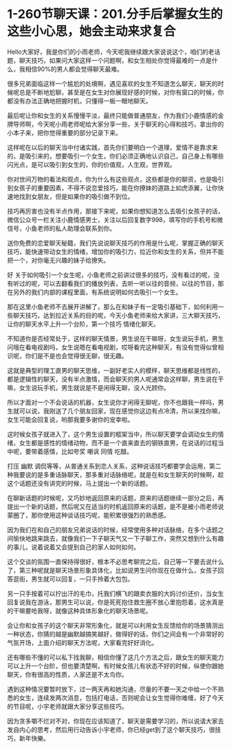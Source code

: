 # 1-260节聊天课：201.分手后掌握女生的这些小心思，她会主动来求复合

Hello大家好，我是你们的小雨老师，今天呢我继续跟大家说说这个，咱们的老话题，聊天技巧，如果问大家这样一个问题啊，和女生相处你觉得最难的一点是什么，我相信90%的男人都会觉得聊天最难。

很多兄弟面临这样一个尴尬的处境啊，遇见喜欢的女生不知道怎么聊天，聊天的时候呢总是不断地尬聊，甚至是在女生对你展现好感的时候，对你有窗口的时候，你都没有办法正确地把握时机，只懂得一板一眼地聊天。

最后呢让你和女生的关系慢慢平淡，最终只能做普通朋友，作为我们小鹿情感的金牌导师啊，今天呢小雨老师呢给大家分享一些，关于聊天的心得和技巧，拿出你的小本子来，把你觉得重要的部分记录下来。

这样呢在以后的聊天当中付诸实践，首先你们要明白一个道理，爱情不是靠求来的，是吸引来的，想要吸引一个女生，你们必须正确地认识自己，自己身上有哪些闪光点，是可以吸引到女生的，你的价值观，人生观，世界观。

你对世间万物的看法和观点，你为什么有这些观点，这些都是你的聊资，也是吸引到女孩子的重要因素，不得不说恋爱技巧，能在你撩妹的道路上如虎添翼，让你快速地找到女朋友，但是如果你的吸引做不到位。

技巧再厉害也没有半点作用，那接下来呢，如果你想知道怎么去吸引女孩子的话，微信公众号一栏关注小鹿情感男士，关注以后回复数字998，填写你的手机号和微信号，小鱼老师的私人助理会联系到你。

送你免费的恋爱聊天秘籍，我们先说说聊天技巧的作用是什么呢，掌握正确的聊天技巧，能快速带动女生的情绪，增加你的吸引力，拉近你和女生的关系，但并不能把一个，对你毫无兴趣的妹子给撩失。

好 关于如何吸引一个女生呢，小鱼老师之前讲过很多的技巧，没有看过的呢，没有听过的呢，可以去翻看我们的播放列表，去听一听以往的音频，以往的节目，那在另外的我们内部的课程里面，有系统说明如何去吸引一个女生。

那在这里小鱼老师不去展开讲解了，那么在和妹子有一定吸引基础下，如何利用一些聊天技巧，达到拉近关系的目的呢，今天小鱼老师来给大家讲，三大聊天技巧，让你的聊天水平上升一个台阶，第一个技巧 情绪化聊天。

不知道你是否经常处于，这样的聊天情景，男生说在干嘛呀，女生说玩手机，男生问哦在看电视剧吗，女生说嗯在看电视剧，哎呀看完这种聊天，有没有觉得似曾相识呢，你们是不是也会觉得很无聊，很无趣。

这就是典型的理工直男的聊天思维，一副好老实人的模样，聊天思维都是线性的，都是逻辑性的聊天，没有半点激情，而会聊天的男人呢通常会这样聊，男生说在干嘛，女生说玩手机，男生就说是不是闲得无聊，没人光顾你。

所以才面对一个不会说话的机器，女生说你才闲得无聊呢，你不也跟我一样吗，男生就可以说，我刚送了几个朋友回家，现在感觉你这边有点冷清，所以来找你嘛，女生可能会回复说，哟那我要多谢你的宠幸啦。

这时候女孩子就进入了，这个男生设置的框架当中，所以聊天要学会调动女生的情绪，女生都是感性的情绪动物，而不是一个直来直去的钢铁直男，在说话的过程当中呢，要带着感情，比如夸奖 嘲讽 同情 吃醋。

打压 幽默 调侃等等，从普通关系到恋人关系，这种说话技巧都要学会运用，第二种我要说的是多重话脉聊天，那多重对话脉络呢，就是在和女生聊天的时候啊，趁这个话题还没有讲完的时候，马上提出一个新的话题。

在聊新话题的时候呢，又巧妙地返回原来的话题，原来的话题继续一部分之后，再提出一个新的话题，然后呢又在适当的时机返回原来的话题，是不是被小雨老师说蒙圈了，那你使用这种谈话技巧呢，能积累很强烈的熟悉感。

因为我们在和自己的朋友兄弟说话的时候，经常使用多种对话脉络，在多个话题之间愉快地跳来跳去，就像我们一下子聊天气又一下子聊工作，突然又想到什么有趣的事儿，说着说着又会提到自己的家人如何如何。

这个交谈的氛围一直保持得很好，根本不必思考聊完之后，自己等一下要去说什么了，第三种呢就是聊天场景形象具体化，比如说男生问你现在在做什么，女孩子回答逛街，男生就可以回复，一只手拎着大包包。

另一只手按着可以拧出汗的毛巾，托我们横飞的跟卖衣服的大妈讨价还价，当女生回复说我在游泳，那男生可以说，你是死死抱住救生圈不放心里抱怨着，这水真是的干嘛要呛我呀，就像这种具体形象化的聊天场景呢。

会让你和女孩子的这个聊天非常形象化，就是可以利用女生反馈给你的场景猜测出一种状态，你猜的越是幽默越搞笑越好，做得好的话，你们之间会有一个非常好的气氛开场，上面介绍的聊天方法呢，大家看完好好消化。

还有哪些不懂的可以私下找我聊，相信你懂了这几个方法之后，跟女生的聊天能力可以上升一个台阶，但也要清楚啊，有时候女孩儿有状态不好的时候，纵使你跟她聊天，你有很高的性质，人家还是不太鸟你。

遇到这种情况要暂时放下，过一两天再和她沟通，尽量的不要一天之中给一个不熟悉的女生，连续发两次消息，包括打电话，否则呢会让女生觉得你难缠，好了今天的节目呢，小宇老师就跟大家分享这些技巧。

因为贪多嚼不烂对不对，你现在应该知道了，聊天是需要学习的，所以说请大家去发自内心的思考，然后用行动告诉小宇老师，你已经get到了这个聊天技巧，很技巧，新年快樂。

